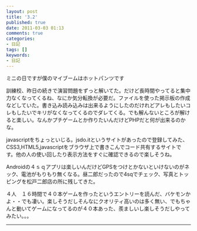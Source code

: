 ```yaml
---
layout: post
title: '3.2'
published: true
date: 2011-03-03 01:13
comments: true
categories:
- 日記
tags: []
keywords:
- 日記
---
```

ミニの日ですが僕のマイブームはホットパンツです

訓練校、昨日の続きで演習問題をずっと解いてた。だけど長時間やってると集中力なくなってくるね、なにか気分転換が必要だ。ファイルを使った掲示板の作成などしていた。書き込み読み込みは出来るようにしたのだけれどアレもしたいコレもしたいでキリがなくなってくるのでダレてくる。でも解んないところが解けると楽しい。なんかプチゲームとか作りたいんだけどPHPだと何が出来るのかな。

javascriptをちょっといじる。jsdo.itというサイトがあったので登録してみた、CSS3,HTML5,javascriptをブラウザ上で書きこんでコード共有するサイトです。他の人の使い回したり表示方法をすぐに確認できるので楽しそうね。

Androidの４ｓｑアプリは楽しいんだけどGPSをつけとかないといけないのがネック、電池がもりもり無くなる。昼二郎だったので4sqでチェック、写真とトッピングを松戸二郎店の所に残してきた。

４人　１６時間で４０本ゲームを作ったというエントリーを読んだ、バケモンかよ・・でも凄い。楽しそうだしそんなにクオリティ高いのは多く無い、でもちゃんと動いてゲームになってるのが４０本あった、羨ましいし楽しそうだしやってみたい。。。

---

